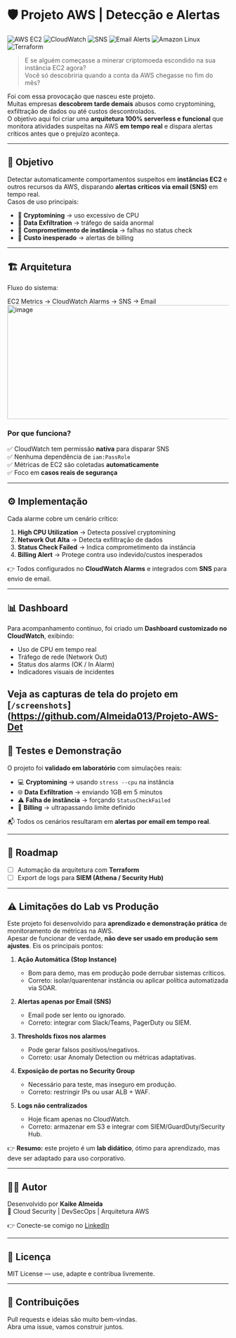 # 🛡️ Projeto AWS | Detecção e Alertas

 ![AWS EC2](https://img.shields.io/badge/AWS-EC2-orange?logo=amazon-aws&logoColor=white)
![CloudWatch](https://img.shields.io/badge/AWS-CloudWatch-FF4F8B?logo=amazon-aws&logoColor=white)
![SNS](https://img.shields.io/badge/AWS-SNS-FF9900?logo=amazon-aws&logoColor=white)
![Email Alerts](https://img.shields.io/badge/Email-Alerts-blue?logo=gmail&logoColor=white)
![Amazon Linux](https://img.shields.io/badge/Amazon-Linux%202023-232F3E?logo=linux&logoColor=white)
![Terraform](https://img.shields.io/badge/IaC-Terraform-844FBA?logo=terraform&logoColor=white)


> E se alguém começasse a minerar criptomoeda escondido na sua instância EC2 agora?  
> Você só descobriria quando a conta da AWS chegasse no fim do mês?

Foi com essa provocação que nasceu este projeto.  
Muitas empresas **descobrem tarde demais** abusos como cryptomining, exfiltração de dados ou até custos descontrolados.  
O objetivo aqui foi criar uma **arquitetura 100% serverless e funcional** que monitora atividades suspeitas na AWS **em tempo real** e dispara alertas críticos antes que o prejuízo aconteça.

---

## 🎯 Objetivo
Detectar automaticamente comportamentos suspeitos em **instâncias EC2** e outros recursos da AWS, disparando **alertas críticos via email (SNS)** em tempo real.  
Casos de uso principais:
- 🚩 **Cryptomining** → uso excessivo de CPU  
- 🚩 **Data Exfiltration** → tráfego de saída anormal  
- 🚩 **Comprometimento de instância** → falhas no status check  
- 🚩 **Custo inesperado** → alertas de billing

---

## 🏗️ Arquitetura
Fluxo do sistema:

EC2 Metrics → CloudWatch Alarms → SNS → Email
<img width="1266" height="260" alt="image" src="https://github.com/user-attachments/assets/cd9fec99-5bb6-4386-93c2-577851923532" />



### Por que funciona?
✅ CloudWatch tem permissão **nativa** para disparar SNS  
✅ Nenhuma dependência de `iam:PassRole`  
✅ Métricas de EC2 são coletadas **automaticamente**  
✅ Foco em **casos reais de segurança**  

---

## ⚙️ Implementação
Cada alarme cobre um cenário crítico:

1. **High CPU Utilization** → Detecta possível cryptomining  
2. **Network Out Alta** → Detecta exfiltração de dados  
3. **Status Check Failed** → Indica comprometimento da instância  
4. **Billing Alert** → Protege contra uso indevido/custos inesperados  

👉 Todos configurados no **CloudWatch Alarms** e integrados com **SNS** para envio de email.

---

## 📊 Dashboard
Para acompanhamento contínuo, foi criado um **Dashboard customizado no CloudWatch**, exibindo:
- Uso de CPU em tempo real  
- Tráfego de rede (Network Out)  
- Status dos alarms (OK / In Alarm)  
- Indicadores visuais de incidentes  


 Veja as capturas de tela do projeto em [`/screenshots`](https://github.com/Almeida013/Projeto-AWS-Det
---

## 🧪 Testes e Demonstração
O projeto foi **validado em laboratório** com simulações reais:

- 💻 **Cryptomining** → usando `stress --cpu` na instância  
- 🌐 **Data Exfiltration** → enviando 1GB em 5 minutos  
- ⚠️ **Falha de instância** → forçando `StatusCheckFailed`  
- 💸 **Billing** → ultrapassando limite definido  

📬 Todos os cenários resultaram em **alertas por email em tempo real**.

---

## 🚀 Roadmap
- [ ] Automação da arquitetura com **Terraform**    
- [ ] Export de logs para **SIEM (Athena / Security Hub)**   

---

## ⚠️ Limitações do Lab vs Produção

Este projeto foi desenvolvido para **aprendizado e demonstração prática** de monitoramento de métricas na AWS.  
Apesar de funcionar de verdade, **não deve ser usado em produção sem ajustes**. Eis os principais pontos:

1. **Ação Automática (Stop Instance)**  
   - Bom para demo, mas em produção pode derrubar sistemas críticos.  
   - Correto: isolar/quarentenar instância ou aplicar política automatizada via SOAR.  

2. **Alertas apenas por Email (SNS)**  
   - Email pode ser lento ou ignorado.  
   - Correto: integrar com Slack/Teams, PagerDuty ou SIEM.  

3. **Thresholds fixos nos alarmes**  
   - Pode gerar falsos positivos/negativos.  
   - Correto: usar Anomaly Detection ou métricas adaptativas.  

4. **Exposição de portas no Security Group**  
   - Necessário para teste, mas inseguro em produção.  
   - Correto: restringir IPs ou usar ALB + WAF.  

5. **Logs não centralizados**  
   - Hoje ficam apenas no CloudWatch.  
   - Correto: armazenar em S3 e integrar com SIEM/GuardDuty/Security Hub.  

👉 **Resumo:** este projeto é um **lab didático**, ótimo para aprendizado, mas deve ser adaptado para uso corporativo.

---

## 🙋‍♂️ Autor
Desenvolvido por **Kaike Almeida**  
🎯 Cloud Security | DevSecOps | Arquitetura AWS

👉 Conecte-se comigo no [LinkedIn]([https://www.linkedin.com/](https://www.linkedin.com/in/kaikealmeida))  

---

## 📄 Licença
MIT License — use, adapte e contribua livremente.  

---

## 🤝 Contribuições
Pull requests e ideias são muito bem-vindas.  
Abra uma issue, vamos construir juntos.  

